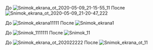 До
![Snimok_ekrana_ot_2020-05-09_21-15-55_11](https://user-images.githubusercontent.com/60814441/81481885-dc00ff00-923b-11ea-960f-1a8ca09248e4.png)
После
![Snimok_ekrana_ot_2020-05-09_21-20-47_222](https://user-images.githubusercontent.com/60814441/81481894-f509b000-923b-11ea-8bff-b352ed7aab2d.png)

До
![Snimok_ekrana11111](https://user-images.githubusercontent.com/60814441/81481856-a52ae900-923b-11ea-8650-727ca6761f92.png)
После
![Snimok_ekrana1](https://user-images.githubusercontent.com/60814441/81481862-acea8d80-923b-11ea-8578-fc6dbb88a983.png)

До
![Snimok_1111111](https://user-images.githubusercontent.com/60814441/81481869-bb38a980-923b-11ea-960a-870c3b39d8f8.png)
После
![Snimok_11](https://user-images.githubusercontent.com/60814441/81481874-c4c21180-923b-11ea-9747-b4065218743b.png)

До
![Snimok_ekrana_ot_202022222](https://user-images.githubusercontent.com/60814441/81481899-08b51680-923c-11ea-9804-6f0c05fe8f7d.png)
После
![Snimok_ekrana_ot_11](https://user-images.githubusercontent.com/60814441/81481906-11a5e800-923c-11ea-9f5a-1aca581b8e63.png)
